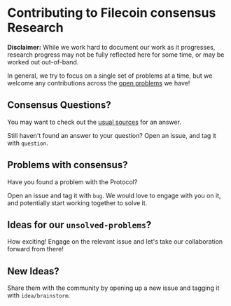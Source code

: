 Contributing to Filecoin consensus Research
=====

**Disclaimer:** While we work hard to document our work as it progresses, research progress may not be fully reflected here for some time, or may be worked out out-of-band.

In general, we try to focus on a single set of problems at a time, but we welcome any contributions across the [open problems]() we have!

## Consensus Questions?

You may want to check out the [usual sources]() for an answer.

Still haven't found an answer to your question? Open an issue, and tag it with `question`.

## Problems with consensus?

Have you found a problem with the Protocol?

Open an issue and tag it with `bug`. We would love to engage with you on it, and potentially start working together to solve it.

## Ideas for our `unsolved-problems`?

How exciting! Engage on the relevant issue and let's take our collaboration forward from there!

## New Ideas?

Share them with the community by opening up a new issue and tagging it with `idea/brainstorm`.
